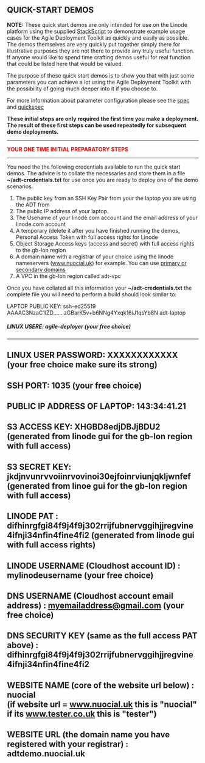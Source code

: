 ## QUICK-START DEMOS  

**NOTE:** These quick start demos are only intended for use on the Linode platform using the supplied [StackScript](https://cloud.linode.com/stackscripts/635271) to demonstrate example usage cases for the Agile Deployment Toolkit as quickly and easily as possible.  The demos themselves are very quickly put together simply there for illustrative purposes they are not there to provide any truly useful function. If anyone would like to spend time crafting demos useful for real function that could be listed here that would be valued. 

The purpose of these quick start demos is to show you that with just some parameters you can achieve a lot using the Agile Deployment Toolkit with the possibility of going much deeper into it if you choose to.

For more information about parameter configuration please see the [spec](https://github.com/wintersys-projects/adt-build-machine-scripts/blob/main/templatedconfigurations/specification.md) and [quickspec](https://github.com/wintersys-projects/adt-build-machine-scripts/blob/main/templatedconfigurations/quick_specification.dat)

**These initial steps are only required the first time you make a deployment. The result of these first steps can be used repeatedly for subsequent demo deployments.** 

--------------------------
<span style="color:red">**YOUR ONE TIME INITIAL PREPARATORY STEPS**</span>

--------------------------

You need the the following credentials available to run the quick start demos. The advice is to collate the necessaries and store them in a file **~/adt-credentials.txt** for use once you are ready to deploy one of the demo scenarios. 

1. The public key from an SSH Key Pair from your the laptop you are using the ADT from
3. The public IP address of your laptop. 
4. The Usename of your linode.com account and the email address of your linode.com account
5. A temporary (delete it after you have finished running the demos, Personal Access Token with full access rights for Linode
6. Object Storage Access keys (access and secret) with full access rights to the gb-lon region
7. A domain name with a registrar of your choice using the linode nameservers (www.nuocial.uk) for example. You can use [primary or secondary domains](https://techdocs.akamai.com/cloud-computing/docs/create-a-domain)
8. A VPC in the gb-lon region called adt-vpc

Once you have collated all this information your **~/adt-credentials.txt** the complete file you will need to perform a build should look similar to:

LAPTOP PUBLIC KEY: ssh-ed25519 AAAAC3NzaC1lZD.......zGBarK5v+b6NNg4Yxqk16iJ1qsYb8N adt-laptop  

##### LINUX USERE: **agile-deployer**  (your free choice)  
---------------
LINUX USER PASSWORD: **XXXXXXXXXXXX** (your free choice make sure its strong)  
---------------
SSH PORT: **1035** (your free choice)  
---------------
PUBLIC IP ADDRESS OF LAPTOP: **143:34:41.21**
---------------
S3 ACCESS KEY:  **XHGBD8edjDBJjBDU2** (generated from linode gui for the gb-lon region with full access)  
---------------
S3 SECRET KEY:  **jkdjnvunrvvoiinrvovinoi30ejfoinrviunjqkljwnfef** (generated from linoe gui for the gb-lon region with full access)  
---------------
LINODE PAT : **difhinrgfgi84f9j4f9j302rrijfubnervggihjjregvine4ifnji34nfin4fine4fi2** (generated from linode gui with full access rights)  
---------------
LINODE USERNAME (Cloudhost account ID) : **mylinodeusername** (your free choice)  
---------------
DNS USERNAME (Cloudhost account email address) : **myemailaddress@gmail.com** (your free choice)  
---------------
DNS SECURITY KEY (same as the full access PAT above) : **difhinrgfgi84f9j4f9j302rrijfubnervggihjjregvine4ifnji34nfin4fine4fi2**  
---------------
WEBSITE NAME (core of the website url below) : **nuocial**   
(if website url = www.nuocial.uk this is "nuocial" if its www.tester.co.uk this is "tester")  
---------------
WEBSITE URL (the domain name you have registered with your registrar) : **adtdemo.nuocial.uk**  
---------------


